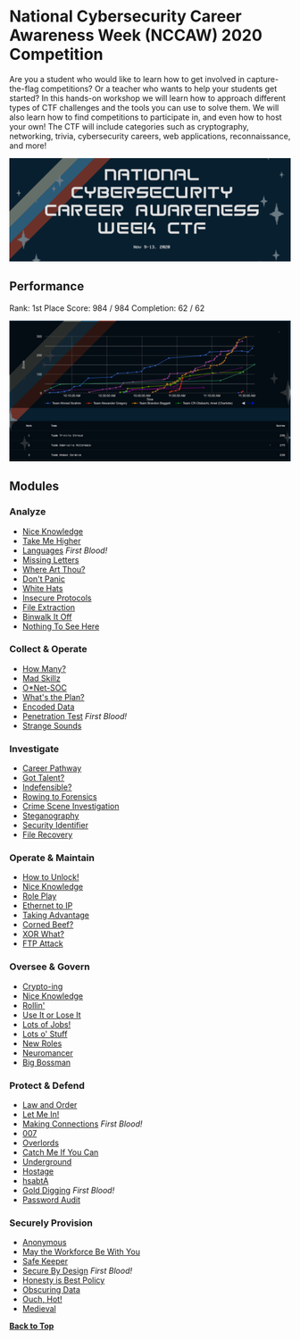 # National Cybersecurity Career Awareness Week (NCCAW) 2020 Competition

Are you a student who would like to learn how to get involved in capture-the-flag competitions? Or a teacher who wants to help your students get started? In this hands-on workshop we will learn how to approach different types of CTF challenges and the tools you can use to solve them. We will also learn how to find competitions to participate in, and even how to host your own! The CTF will include categories such as cryptography, networking, trivia, cybersecurity careers, web applications, reconnaissance, and more!

![NCCAW Logo](NCCAW-2020-banner-ctf.png)

## Performance

Rank: 1st Place
Score: 984 / 984
Completion: 62 / 62

![Leaderboard](leaderboard.png)

## Modules

### Analyze
* [Nice Knowledge](Challenges/Analyze/1)
* [Take Me Higher](Challenges/Analyze/2)
* [Languages](Challenges/Analyze/3) *First Blood!*
* [Missing Letters](Challenges/Analyze/4)
* [Where Art Thou?](Challenges/Analyze/5)
* [Don't Panic](Challenges/Analyze/6)
* [White Hats](Challenges/Analyze/7)
* [Insecure Protocols](Challenges/Analyze/8)
* [File Extraction](Challenges/Analyze/9)
* [Binwalk It Off](Challenges/Analyze/10)
* [Nothing To See Here](Challenges/Analyze/11)

### Collect & Operate
* [How Many?](Challenges/Collect-And-Operate/1)
* [Mad Skillz](Challenges/Collect-And-Operate/2)
* [O*Net-SOC](Challenges/Collect-And-Operate/3)
* [What's the Plan?](Challenges/Collect-And-Operate/4)
* [Encoded Data](Challenges/Collect-And-Operate/5)
* [Penetration Test](Challenges/Collect-And-Operate/6) *First Blood!*
* [Strange Sounds](Challenges/Collect-And-Operate/7)

### Investigate
* [Career Pathway](Challenges/Investigate/1)
* [Got Talent?](Challenges/Investigate/2)
* [Indefensible?](Challenges/Investigate/3)
* [Rowing to Forensics](Challenges/Investigate/4)
* [Crime Scene Investigation](Challenges/Investigate/5)
* [Steganography](Challenges/Investigate/6)
* [Security Identifier](Challenges/Investigate/7)
* [File Recovery](Challenges/Investigate/8)

### Operate & Maintain
* [How to Unlock!](Challenges/Operate-And-Maintain/1)
* [Nice Knowledge](Challenges/Operate-And-Maintain/2)
* [Role Play](Challenges/Operate-And-Maintain/3)
* [Ethernet to IP](Challenges/Operate-And-Maintain/4)
* [Taking Advantage](Challenges/Operate-And-Maintain/5)
* [Corned Beef?](Challenges/Operate-And-Maintain/6)
* [XOR What?](Challenges/Operate-And-Maintain/7)
* [FTP Attack](Challenges/Operate-And-Maintain/8)

### Oversee & Govern
* [Crypto-ing](Challenges/Oversee-And-Govern/1)
* [Nice Knowledge](Challenges/Oversee-And-Govern/2)
* [Rollin'](Challenges/Oversee-And-Govern/3)
* [Use It or Lose It](Challenges/Oversee-And-Govern/4)
* [Lots of Jobs!](Challenges/Oversee-And-Govern/5)
* [Lots o' Stuff](Challenges/Oversee-And-Govern/6)
* [New Roles](Challenges/Oversee-And-Govern/7)
* [Neuromancer](Challenges/Oversee-And-Govern/8)
* [Big Bossman](Challenges/Oversee-And-Govern/9)

### Protect & Defend
* [Law and Order](Challenges/Protect-And-Defend/1)
* [Let Me In!](Challenges/Protect-And-Defend/2)
* [Making Connections](Challenges/Protect-And-Defend/3) *First Blood!*
* [007](Challenges/Protect-And-Defend/4)
* [Overlords](Challenges/Protect-And-Defend/5)
* [Catch Me If You Can](Challenges/Protect-And-Defend/6)
* [Underground](Challenges/Protect-And-Defend/7)
* [Hostage](Challenges/Protect-And-Defend/8)
* [hsabtA](Challenges/Protect-And-Defend/9)
* [Gold Digging](Challenges/Protect-And-Defend/10) *First Blood!*
* [Password Audit](Challenges/Protect-And-Defend/11)

### Securely Provision
* [Anonymous](Challenges/Securely-Provision/1)
* [May the Workforce Be With You](Challenges/Securely-Provision/2)
* [Safe Keeper](Challenges/Securely-Provision/3)
* [Secure By Design](Challenges/Securely-Provision/4) *First Blood!*
* [Honesty is Best Policy](Challenges/Securely-Provision/5)
* [Obscuring Data](Challenges/Securely-Provision/6)
* [Ouch, Hot!](Challenges/Securely-Provision/7)
* [Medieval](Challenges/Securely-Provision/8)

[**Back to Top**](#modules)